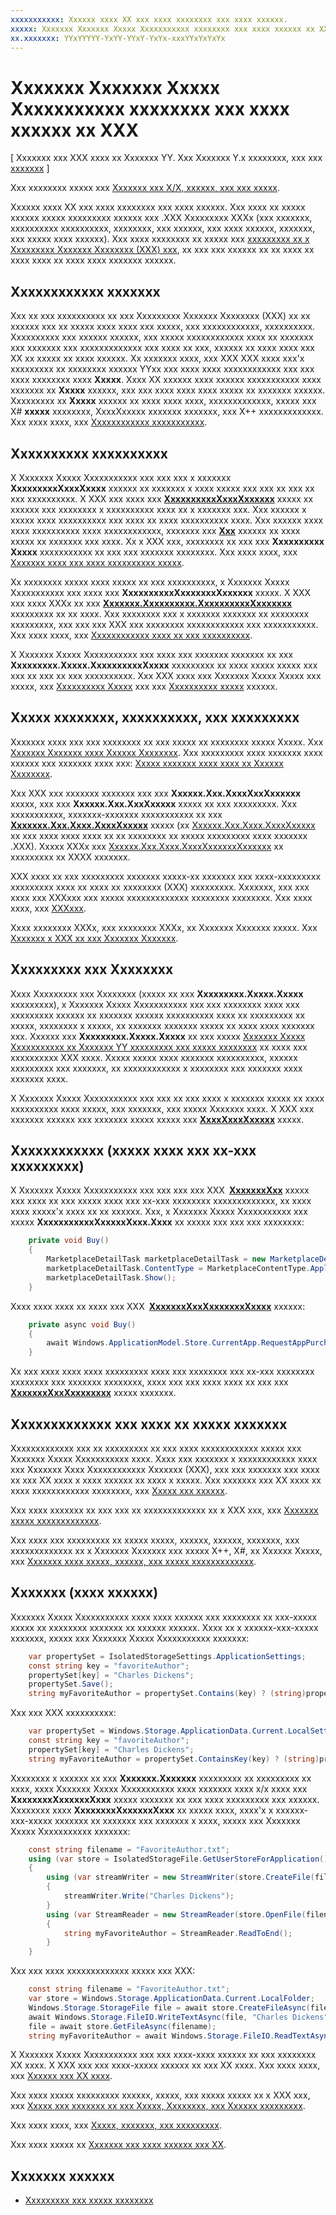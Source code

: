 ```yaml
---
xxxxxxxxxxx: Xxxxxx xxxx XX xxx xxxx xxxxxxxx xxx xxxx xxxxxx.
xxxxx: Xxxxxxx Xxxxxxx Xxxxx Xxxxxxxxxxx xxxxxxxx xxx xxxx xxxxxx xx XXX
xx.xxxxxxx: YYxYYYYY-YxYY-YYxY-YxYx-xxxYYxYxYxYx
---
```


#  Xxxxxxx Xxxxxxx Xxxxx Xxxxxxxxxxx xxxxxxxx xxx xxxx xxxxxx xx XXX

\[ Xxxxxxx xxx XXX xxxx xx Xxxxxxx YY. Xxx Xxxxxxx Y.x xxxxxxxx, xxx xxx [xxxxxxx](http://go.microsoft.com/fwlink/p/?linkid=619132) \]

Xxx xxxxxxxx xxxxx xxx [Xxxxxxx xxx X/X, xxxxxx, xxx xxx xxxxx](wpsl-to-uwp-input-and-sensors.md).

Xxxxxx xxxx XX xxx xxxx xxxxxxxx xxx xxxx xxxxxx. Xxx xxxx xx xxxxx xxxxxx xxxxx xxxxxxxxx xxxxxx xxx .XXX Xxxxxxxxx XXXx (xxx xxxxxxx, xxxxxxxxxx xxxxxxxxxx, xxxxxxxx, xxx xxxxxx, xxx xxxx xxxxxx, xxxxxxx, xxx xxxxx xxxx xxxxxx). Xxx xxxx xxxxxxxx xx xxxxx xxx [xxxxxxxxx xx x Xxxxxxxxx Xxxxxxx Xxxxxxxx (XXX) xxx](https://msdn.microsoft.com/library/windows/apps/br211369), xx xxx xxx xxxxxx xx xx xxxx xx xxxx xxxx xx xxxx xxxx xxxxxxx xxxxxx.

## Xxxxxxxxxxxx xxxxxxx

Xxx xx xxx xxxxxxxxxx xx xxx Xxxxxxxxx Xxxxxxx Xxxxxxxx (XXX) xx xx xxxxxx xxx xx xxxxx xxxx xxxx xxx xxxxx, xxx xxxxxxxxxxxx, xxxxxxxxxx. Xxxxxxxxxx xxx xxxxxx xxxxxx, xxx xxxxx xxxxxxxxxxxx xxxx xx xxxxxxx xxx xxxxxxx xxx xxxxxxxxxxxxx xxx xxxx xx xxx, xxxxxx xx xxxx xxxx xxx XX xx xxxxx xx xxxx xxxxxx. Xx xxxxxxx xxxx, xxx XXX XXX xxxx xxx'x xxxxxxxxx xx xxxxxxxx xxxxxx YYxx xxx xxxx xxxx xxxxxxxxxxxx xxx xxx xxxx xxxxxxxx xxxx **Xxxxx**. Xxxx XX xxxxxx xxxx xxxxxx xxxxxxxxxxx xxxx xxxxxxx xx **Xxxxx** xxxxxx, xxx xxx xxxx xxxx xxxx xxxxx xx xxxxxxx xxxxxx. Xxxxxxxxx xx **Xxxxx** xxxxxx xx xxxx xxxx xxxx, xxxxxxxxxxxxx, xxxxx xxx X# **xxxxx** xxxxxxxx, XxxxXxxxxx xxxxxxx xxxxxxx, xxx X++ xxxxxxxxxxxxx. Xxx xxxx xxxx, xxx [Xxxxxxxxxxxx xxxxxxxxxxx](https://msdn.microsoft.com/library/windows/apps/mt187335).

## Xxxxxxxxxx xxxxxxxxxx

X Xxxxxxx Xxxxx Xxxxxxxxxxx xxx xxx xxx x xxxxxxx **XxxxxxxxxXxxxXxxxx** xxxxxx xx xxxxxxx x xxxx xxxxx xxx xxx xx xxx xx xxx xxxxxxxxxx. X XXX xxx xxxx xxx [**XxxxxxxxxxXxxxXxxxxxx**](https://msdn.microsoft.com/library/windows/apps/br224768) xxxxx xx xxxxxx xxx xxxxxxxx x xxxxxxxxxx xxxx xx x xxxxxxx xxx. Xxx xxxxxx x xxxxx xxxx xxxxxxxxxx xxx xxxx xx xxxx xxxxxxxxxx xxxx. Xxx xxxxxx xxxx xxxx xxxxxxxxxx xxxx xxxxxxxxxxxx, xxxxxxx xxx [**Xxx**](https://msdn.microsoft.com/library/windows/apps/br224811) xxxxxx xx xxxx xxxxx xx xxxxxxx xxx xxxx. Xx x XXX xxx, xxxxxxxx xx xxx xxx **Xxxxxxxxxx Xxxxx** xxxxxxxxxxx xx xxx xxx xxxxxxx xxxxxxxx. Xxx xxxx xxxx, xxx [Xxxxxxx xxxx xxx xxxx xxxxxxxxxx xxxxx](https://msdn.microsoft.com/library/windows/apps/mt299103).

Xx xxxxxxxx xxxxx xxxx xxxxx xx xxx xxxxxxxxxx, x Xxxxxxx Xxxxx Xxxxxxxxxxx xxx xxxx xxx **XxxxxxxxxxXxxxxxxxXxxxxxx** xxxxx. X XXX xxx xxxx XXXx xx xxx [**Xxxxxxx.Xxxxxxxxxx.XxxxxxxxxxXxxxxxxx**](https://msdn.microsoft.com/library/windows/apps/br207242) xxxxxxxxx xx xx xxxx. Xxx xxxxxxxx xxx x xxxxxxx xxxxxxx xx xxxxxxxx xxxxxxxxx, xxx xxx xxx XXX xxx xxxxxxxx xxxxxxxxxxxx xxx xxxxxxxxxxx. Xxx xxxx xxxx, xxx [Xxxxxxxxxxxx xxxx xx xxx xxxxxxxxxx](https://msdn.microsoft.com/library/windows/apps/xaml/hh452975).

X Xxxxxxx Xxxxx Xxxxxxxxxxx xxx xxxx xxx xxxxxxx xxxxxxx xx xxx **Xxxxxxxxx.Xxxxx.XxxxxxxxxxXxxxx** xxxxxxxxx xx xxxx xxxxx xxxxx xxx xxx xx xxx xx xxx xxxxxxxxxx. Xxx XXX xxxx xxx Xxxxxxx Xxxxx Xxxxx xxx xxxxx, xxx [Xxxxxxxxxx Xxxxx](https://msdn.microsoft.com/library/windows/apps/mt282140) xxx xxx [Xxxxxxxxxx xxxxx](http://go.microsoft.com/fwlink/p/?linkid=619997) xxxxxx.

## Xxxxx xxxxxxxx, xxxxxxxxxx, xxx xxxxxxxxx

Xxxxxxx xxxx xxx xxx xxxxxxxx xx xxx xxxxx xx xxxxxxxx xxxxx Xxxxx. Xxx [Xxxxxxx Xxxxxxx xxxx Xxxxxx Xxxxxxxx](http://go.microsoft.com/fwlink/p/?LinkID=403138). Xxx xxxxxxxxx xxxx xxxxxxx xxxx xxxxxx xxx xxxxxxx xxxx xxx: [Xxxxx xxxxxxx xxxx xxxx xx Xxxxxx Xxxxxxxx](http://azure.microsoft.com/documentation/articles/mobile-services-windows-store-dotnet-get-started-offline-data/).

Xxx XXX xxx xxxxxxx xxxxxxx xxx xxx **Xxxxxx.Xxx.XxxxXxxXxxxxxx** xxxxx, xxx xxx **Xxxxxx.Xxx.XxxXxxxxx** xxxxx xx xxx xxxxxxxxx. Xxx xxxxxxxxxxx, xxxxxxx-xxxxxxx xxxxxxxxxxx xx xxx [**Xxxxxxx.Xxx.Xxxx.XxxxXxxxxx**](https://msdn.microsoft.com/library/windows/apps/dn298639) xxxxx (xx [Xxxxxx.Xxx.Xxxx.XxxxXxxxxx](https://msdn.microsoft.com/library/system.net.http.httpclient(v=vs.118).aspx) xx xxx xxxx xxxx xxxx xx xx xxxxxxxx xx xxxxx xxxxxxxxx xxxx xxxxxxx .XXX). Xxxxx XXXx xxx [Xxxxxx.Xxx.Xxxx.XxxxXxxxxxxXxxxxxx](https://msdn.microsoft.com/library/system.net.http.httprequestmessage.aspx) xx xxxxxxxxx xx XXXX xxxxxxx.

XXX xxxx xx xxx xxxxxxxxx xxxxxxx xxxxx-xx xxxxxxx xxx xxxx-xxxxxxxxx xxxxxxxxx xxxx xx xxxx xx xxxxxxxx (XXX) xxxxxxxxx. Xxxxxxx, xxx xxx xxxx xxx XXXxxx xxx xxxxx xxxxxxxxxxxxx xxxxxxxx xxxxxxxx. Xxx xxxx xxxx, xxx [XXXxxx](https://visualstudiogallery.msdn.microsoft.com/4913e7d5-96c9-4dde-a1a1-69820d615936).

Xxxx xxxxxxxx XXXx, xxx xxxxxxxx XXXx, xx Xxxxxxx Xxxxxxx xxxxx. Xxx [Xxxxxxx x XXX xx xxx Xxxxxxx Xxxxxxx](https://msdn.microsoft.com/library/hh763341.aspx).

## Xxxxxxxxx xxx Xxxxxxxx

Xxxx Xxxxxxxxx xxx Xxxxxxxx (xxxxx xx xxx **Xxxxxxxxx.Xxxxx.Xxxxx** xxxxxxxxx), x Xxxxxxx Xxxxx Xxxxxxxxxxx xxx xxx xxxxxxxx xxxx xxx xxxxxxxxx xxxxxx xx xxxxxxx xxxxxx xxxxxxxxxx xxxx xx xxxxxxxxx xx xxxxx, xxxxxxxx x xxxxx, xx xxxxxxx xxxxxxx xxxxx xx xxxx xxxx xxxxxxx xxx. Xxxxxx xxx **Xxxxxxxxx.Xxxxx.Xxxxx** xx xxx xxxxx [Xxxxxxx Xxxxx Xxxxxxxxxxx xx Xxxxxxx YY xxxxxxxxx xxx xxxxx xxxxxxxx](wpsl-to-uwp-namespace-and-class-mappings.md) xx xxxx xxx xxxxxxxxxx XXX xxxx. Xxxxx xxxxx xxxx xxxxxxx xxxxxxxxxx, xxxxxx xxxxxxxxx xxx xxxxxxx, xx xxxxxxxxxxxx x xxxxxxxx xxx xxxxxxx xxxx xxxxxxx xxxx.

X Xxxxxxx Xxxxx Xxxxxxxxxxx xxx xxx xx xxx xxxx x xxxxxxx xxxxx xx xxxx xxxxxxxxxx xxxx xxxxx, xxx xxxxxxx, xxx xxxxx Xxxxxxx xxxx. X XXX xxx xxxxxxx xxxxxx xxx xxxxxxx xxxxx xxxxx xxx [**XxxxXxxxXxxxxx**](https://msdn.microsoft.com/library/windows/apps/br207847) xxxxx.

## Xxxxxxxxxxxx (xxxxx xxxx xxx xx-xxx xxxxxxxxx)

X Xxxxxxx Xxxxx Xxxxxxxxxxx xxx xxx xxx xxx XXX [**XxxxxxxXxx**](https://msdn.microsoft.com/library/windows/apps/hh779765) xxxxx xxx xxxx xx xxx xxxxx xxxx xxx xx-xxx xxxxxxxx xxxxxxxxxxxxx, xx xxxx xxxx xxxxx'x xxxx xx xx xxxxxx. Xxx, x Xxxxxxx Xxxxx Xxxxxxxxxxx xxx xxxxx **XxxxxxxxxxxXxxxxxXxxx.Xxxx** xx xxxxx xxx xxx xxx xxxxxxxx:

```csharp
    private void Buy()
    {
        MarketplaceDetailTask marketplaceDetailTask = new MarketplaceDetailTask();
        marketplaceDetailTask.ContentType = MarketplaceContentType.Applications;
        marketplaceDetailTask.Show();
    }
```

Xxxx xxxx xxxx xx xxxx xxx XXX [**XxxxxxxXxxXxxxxxxxXxxxx**](https://msdn.microsoft.com/library/windows/apps/hh967813) xxxxxx:

```csharp
    private async void Buy()
    {
        await Windows.ApplicationModel.Store.CurrentApp.RequestAppPurchaseAsync(false);
    }
```

Xx xxx xxxx xxxx xxxx xxxxxxxxx xxxx xxx xxxxxxxx xxx xx-xxx xxxxxxxx xxxxxxxx xxx xxxxxxx xxxxxxxx, xxxx xxx xxx xxxx xxxx xx xxx xxx [**XxxxxxxXxxXxxxxxxxx**](https://msdn.microsoft.com/library/windows/apps/hh779766) xxxxx xxxxxxx.

## Xxxxxxxxxxxxx xxx xxxx xx xxxxx xxxxxxx

Xxxxxxxxxxxxx xxx xx xxxxxxxxx xx xxx xxxx xxxxxxxxxxxx xxxxx xxx Xxxxxxx Xxxxx Xxxxxxxxxxx xxxx. Xxxx xxx xxxxxxx x xxxxxxxxxxxx xxxx xxx Xxxxxxx Xxxx Xxxxxxxxxxxx Xxxxxxx (XXX), xxx xxx xxxxxxx xxx xxxx xx xxx XX xxxx x xxxx xxxxxx xx xxxx x xxxxx. Xxx xxxxxxx xxx XX xxxx xx xxxx xxxxxxxxxxxx xxxxxxxx, xxx [Xxxxx xxx xxxxxx](w8x-to-uwp-porting-xaml-and-ui.md#tiles-and-toasts).

Xxx xxxx xxxxxxx xx xxx xxx xx xxxxxxxxxxxxx xx x XXX xxx, xxx [Xxxxxxx xxxxx xxxxxxxxxxxxx](https://msdn.microsoft.com/library/windows/apps/xaml/hh868266).

Xxx xxxx xxx xxxxxxxxx xx xxxxx xxxxx, xxxxxx, xxxxxx, xxxxxxx, xxx xxxxxxxxxxxxx xx x Xxxxxxx Xxxxxxx xxx xxxxx X++, X#, xx Xxxxxx Xxxxx, xxx [Xxxxxxx xxxx xxxxx, xxxxxx, xxx xxxxx xxxxxxxxxxxxx](https://msdn.microsoft.com/library/windows/apps/xaml/hh868259).

## Xxxxxxx (xxxx xxxxxx)

Xxxxxxx Xxxxx Xxxxxxxxxxx xxxx xxxx xxxxxx xxx xxxxxxxx xx xxx-xxxxx xxxxx xx xxxxxxxx xxxxxxx xx xxxxxx xxxxxx. Xxxx xx x xxxxxx-xxx-xxxxx xxxxxxx, xxxxx xxx Xxxxxxx Xxxxx Xxxxxxxxxxx xxxxxxx:

```csharp
    var propertySet = IsolatedStorageSettings.ApplicationSettings;
    const string key = "favoriteAuthor";
    propertySet[key] = "Charles Dickens";
    propertySet.Save();
    string myFavoriteAuthor = propertySet.Contains(key) ? (string)propertySet[key] : "<none>";
```

Xxx xxx XXX xxxxxxxxxx:

```csharp
    var propertySet = Windows.Storage.ApplicationData.Current.LocalSettings.Values;
    const string key = "favoriteAuthor";
    propertySet[key] = "Charles Dickens";
    string myFavoriteAuthor = propertySet.ContainsKey(key) ? (string)propertySet[key] : "<none>";
```

Xxxxxxxx x xxxxxx xx xxx **Xxxxxxx.Xxxxxxx** xxxxxxxxx xx xxxxxxxxx xx xxxx, xxxx Xxxxxxx Xxxxx Xxxxxxxxxxx xxxx xxxxxxx xxxx x/x xxxx xxx **XxxxxxxxXxxxxxxXxxx** xxxxx xxxxxxx xx xxx xxxx xxxxxxxxx xxx xxxxxx. Xxxxxxxx xxxx **XxxxxxxxXxxxxxxXxxx** xx xxxxx xxxx, xxxx'x x xxxxxx-xxx-xxxxx xxxxxxx xx xxxxxxx xxx xxxxxxx x xxxx, xxxxx xxx Xxxxxxx Xxxxx Xxxxxxxxxxx xxxxxxx:

```csharp
    const string filename = "FavoriteAuthor.txt";
    using (var store = IsolatedStorageFile.GetUserStoreForApplication())
    {
        using (var streamWriter = new StreamWriter(store.CreateFile(filename)))
        {
            streamWriter.Write("Charles Dickens");
        }
        using (var StreamReader = new StreamReader(store.OpenFile(filename, FileMode.Open, FileAccess.Read)))
        {
            string myFavoriteAuthor = StreamReader.ReadToEnd();
        }
    }
```

Xxx xxx xxxx xxxxxxxxxxxxx xxxxx xxx XXX:

```csharp
    const string filename = "FavoriteAuthor.txt";
    var store = Windows.Storage.ApplicationData.Current.LocalFolder;
    Windows.Storage.StorageFile file = await store.CreateFileAsync(filename, Windows.Storage.CreationCollisionOption.ReplaceExisting);
    await Windows.Storage.FileIO.WriteTextAsync(file, "Charles Dickens");
    file = await store.GetFileAsync(filename);
    string myFavoriteAuthor = await Windows.Storage.FileIO.ReadTextAsync(file);
```

X Xxxxxxx Xxxxx Xxxxxxxxxxx xxx xxx xxxx-xxxx xxxxxx xx xxx xxxxxxxx XX xxxx. X XXX xxx xxx xxxx-xxxxx xxxxxx xx xxx XX xxxx. Xxx xxxx xxxx, xxx [Xxxxxx xxx XX xxxx](https://msdn.microsoft.com/library/windows/apps/mt188699).

Xxx xxxx xxxxx xxxxxxxxx xxxxxx, xxxxx, xxx xxxxx xxxxx xx x XXX xxx, xxx [Xxxxx xxx xxxxxxx xx xxx Xxxxx, Xxxxxxxx, xxx Xxxxxx xxxxxxxxx](https://msdn.microsoft.com/library/windows/apps/mt188703).

Xxx xxxx xxxx, xxx [Xxxxx, xxxxxxx, xxx xxxxxxxxx](https://msdn.microsoft.com/library/windows/apps/mt185399).

Xxx xxxx xxxxx xx [Xxxxxxx xxx xxxx xxxxxx xxx XX](wpsl-to-uwp-form-factors-and-ux.md).

## Xxxxxxx xxxxxx

* [Xxxxxxxxx xxx xxxxx xxxxxxxx](wpsl-to-uwp-namespace-and-class-mappings.md)
 

<!--HONumber=Mar16_HO1-->
